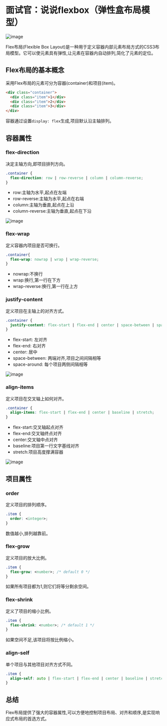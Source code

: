 # 面试官：说说flexbox（弹性盒布局模型）

![image](https://github.com/linwu-hi/code-interview/assets/137023716/1896fd60-95c7-4de6-a800-24eba8a89df5)


Flex布局(Flexible Box Layout)是一种用于定义容器内部元素布局方式的CSS3布局模型。它可以使元素具有弹性,让元素在容器内自动排列,简化了元素的定位。

## Flex布局的基本概念

采用Flex布局的元素可分为容器(container)和项目(item)。

```html
<div class="container">
  <div class="item">1</div>
  <div class="item">2</div> 
  <div class="item">3</div>
</div>
```

容器通过设置`display: flex`生成,项目默认沿主轴排列。

## 容器属性

### flex-direction

决定主轴方向,即项目排列方向。

```css
.container {
  flex-direction: row | row-reverse | column | column-reverse;
}
```

- row:主轴为水平,起点在左端 
- row-reverse:主轴为水平,起点在右端
- column:主轴为垂直,起点在上沿
- column-reverse:主轴为垂直,起点在下沿

![image](https://github.com/linwu-hi/code-interview/assets/137023716/4e8cd301-7079-4925-89f5-42c210bfe8a9)

### flex-wrap 

定义容器内项目是否可换行。

```css
.container{
  flex-wrap: nowrap | wrap | wrap-reverse; 
}
```

- nowrap:不换行
- wrap:换行,第一行在下方
- wrap-reverse:换行,第一行在上方

### justify-content

定义项目在主轴上的对齐方式。

```css
.container {
  justify-content: flex-start | flex-end | center | space-between | space-around;  
}
```

- flex-start: 左对齐
- flex-end: 右对齐  
- center: 居中
- space-between: 两端对齐,项目之间间隔相等
- space-around: 每个项目两侧间隔相等

![image](https://github.com/linwu-hi/code-interview/assets/137023716/9a7e3845-5c63-44e2-a8bd-92a5e9353c2d)

### align-items 

定义项目在交叉轴上如何对齐。

```css
.container {
  align-items: flex-start | flex-end | center | baseline | stretch;
}
```

- flex-start:交叉轴起点对齐
- flex-end:交叉轴终点对齐  
- center:交叉轴中点对齐
- baseline:项目第一行文字基线对齐
- stretch:项目高度撑满容器

![image](https://github.com/linwu-hi/code-interview/assets/137023716/31af9a79-a39e-4642-9d60-476eb4affd8f)
## 项目属性 

### order

定义项目的排列顺序。

```css
.item {
  order: <integer>;
}
```

数值越小,排列越靠前。

### flex-grow

定义项目的放大比例。

```css 
.item {
  flex-grow: <number>; /* default 0 */
}
```

如果所有项目都为1,则它们将等分剩余空间。

### flex-shrink

定义了项目的缩小比例。 

```css
.item {
  flex-shrink: <number>; /* default 1 */
}
```

如果空间不足,该项目将按比例缩小。

### align-self

单个项目与其他项目对齐方式不同。

```css
.item {
  align-self: auto | flex-start | flex-end | center | baseline | stretch;
}
```

## 总结

Flex布局提供了强大的容器属性,可以方便地控制项目布局、对齐和顺序,是实现响应式布局的首选方式。